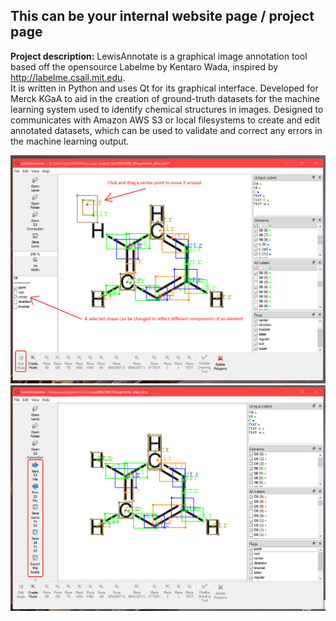 ## This can be your internal website page / project page

**Project description:** LewisAnnotate is a graphical image annotation tool based off the opensource Labelme by Kentaro Wada, inspired by <http://labelme.csail.mit.edu>.  
It is written in Python and uses Qt for its graphical interface. Developed for Merck KGaA to aid in the creation of ground-truth datasets for the machine learning system used to identify chemical structures in images. Designed to communicates with Amazon AWS S3 or local filesystems to create and edit annotated datasets, which can be used to validate and correct any errors in the machine learning output.

<img src="images/editing.png?raw=true"/>

<img src="images/loaded_s3.png?raw=true"/>


<!-- ### 1. Suggest hypotheses about the causes of observed phenomena

```javascript
if (isAwesome){
  return true
}
```

### 2. Assess assumptions on which statistical inference will be based

```javascript
if (isAwesome){
  return true
}
```

### 3. Support the selection of appropriate statistical tools and techniques

<img src="images/dummy_thumbnail.jpg?raw=true"/>

### 4. Provide a basis for further data collection through surveys or experiments

Sed ut perspiciatis unde omnis iste natus error sit voluptatem accusantium doloremque laudantium, totam rem aperiam, eaque ipsa quae ab illo inventore veritatis et quasi architecto beatae vitae dicta sunt explicabo. 

For more details see [GitHub Flavored Markdown](https://guides.github.com/features/mastering-markdown/). -->
